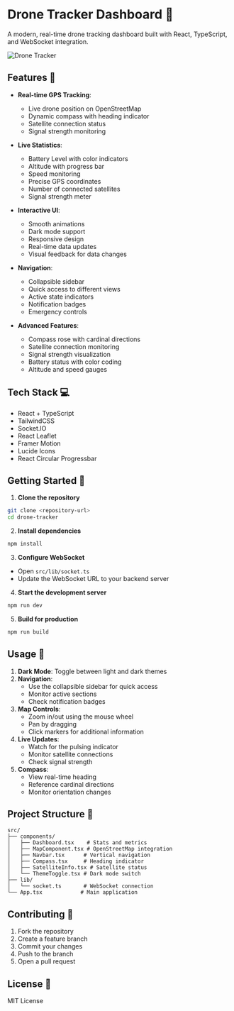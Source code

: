 # Drone Tracker Dashboard 🚁

A modern, real-time drone tracking dashboard built with React, TypeScript, and WebSocket integration.

![Drone Tracker](https://images.unsplash.com/photo-1527977966376-1c8408f9f108?auto=format&fit=crop&q=80&w=1000)

## Features 🌟

- **Real-time GPS Tracking**:
  - Live drone position on OpenStreetMap
  - Dynamic compass with heading indicator
  - Satellite connection status
  - Signal strength monitoring

- **Live Statistics**: 
  - Battery Level with color indicators
  - Altitude with progress bar
  - Speed monitoring
  - Precise GPS coordinates
  - Number of connected satellites
  - Signal strength meter

- **Interactive UI**:
  - Smooth animations
  - Dark mode support
  - Responsive design
  - Real-time data updates
  - Visual feedback for data changes

- **Navigation**:
  - Collapsible sidebar
  - Quick access to different views
  - Active state indicators
  - Notification badges
  - Emergency controls

- **Advanced Features**:
  - Compass rose with cardinal directions
  - Satellite connection monitoring
  - Signal strength visualization
  - Battery status with color coding
  - Altitude and speed gauges

## Tech Stack 💻

- React + TypeScript
- TailwindCSS
- Socket.IO
- React Leaflet
- Framer Motion
- Lucide Icons
- React Circular Progressbar

## Getting Started 🚀

1. **Clone the repository**
```bash
git clone <repository-url>
cd drone-tracker
```

2. **Install dependencies**
```bash
npm install
```

3. **Configure WebSocket**
- Open `src/lib/socket.ts`
- Update the WebSocket URL to your backend server

4. **Start the development server**
```bash
npm run dev
```

5. **Build for production**
```bash
npm run build
```

## Usage 📱

1. **Dark Mode**: Toggle between light and dark themes
2. **Navigation**: 
   - Use the collapsible sidebar for quick access
   - Monitor active sections
   - Check notification badges
3. **Map Controls**: 
   - Zoom in/out using the mouse wheel
   - Pan by dragging
   - Click markers for additional information
4. **Live Updates**: 
   - Watch for the pulsing indicator
   - Monitor satellite connections
   - Check signal strength
5. **Compass**: 
   - View real-time heading
   - Reference cardinal directions
   - Monitor orientation changes

## Project Structure 📁

```
src/
├── components/
│   ├── Dashboard.tsx    # Stats and metrics
│   ├── MapComponent.tsx # OpenStreetMap integration
│   ├── Navbar.tsx      # Vertical navigation
│   ├── Compass.tsx     # Heading indicator
│   ├── SatelliteInfo.tsx # Satellite status
│   └── ThemeToggle.tsx # Dark mode switch
├── lib/
│   └── socket.ts       # WebSocket connection
└── App.tsx            # Main application
```

## Contributing 🤝

1. Fork the repository
2. Create a feature branch
3. Commit your changes
4. Push to the branch
5. Open a pull request

## License 📄

MIT License